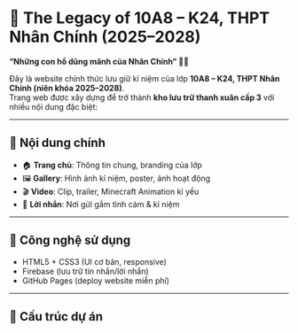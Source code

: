 # 🌟 The Legacy of 10A8 – K24, THPT Nhân Chính (2025–2028)

**“Những con hổ dũng mãnh của Nhân Chính” 🐯🔥**

Đây là website chính thức lưu giữ kỉ niệm của lớp **10A8 – K24, THPT Nhân Chính (niên khóa 2025–2028)**.  
Trang web được xây dựng để trở thành **kho lưu trữ thanh xuân cấp 3** với nhiều nội dung đặc biệt:

---

## 📌 Nội dung chính
- 🏠 **Trang chủ**: Thông tin chung, branding của lớp  
- 🖼 **Gallery**: Hình ảnh kỉ niệm, poster, ảnh hoạt động  
- 🎬 **Video**: Clip, trailer, Minecraft Animation kỉ yếu  
- 💬 **Lời nhắn**: Nơi gửi gắm tình cảm & kỉ niệm  

---

## 🚀 Công nghệ sử dụng
- HTML5 + CSS3 (UI cơ bản, responsive)  
- Firebase (lưu trữ tin nhắn/lời nhắn)  
- GitHub Pages (deploy website miễn phí)  

---

## 📂 Cấu trúc dự án
